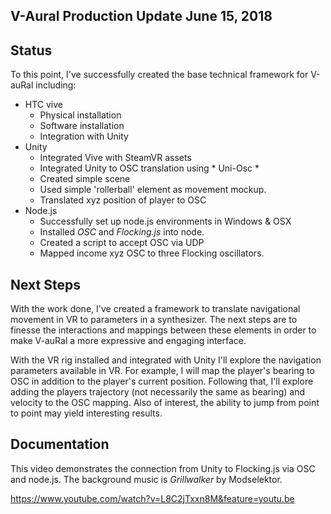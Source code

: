## V-Aural Production Update June 15, 2018
## Status
To this point, I've successfully created the base technical framework for V-auRal including:
* HTC vive
  * Physical installation
  * Software installation
  * Integration with Unity
* Unity
  * Integrated Vive with SteamVR assets
  * Integrated Unity to OSC translation using * Uni-Osc *
  * Created simple scene
  * Used simple 'rollerball' element as movement mockup.
  * Translated xyz position of player to OSC
* Node.js
  * Successfully set up node.js environments in Windows & OSX
  * Installed *OSC* and *Flocking.js* into node.
  * Created a script to accept OSC via UDP
  * Mapped income xyz OSC to three Flocking oscillators.

## Next Steps
With the work done, I've created a framework to translate navigational movement in VR to parameters in a synthesizer. The next steps are to finesse the interactions and mappings between these elements in order to make V-auRal a more expressive and engaging interface.

With the VR rig installed and integrated with Unity I'll explore the navigation parameters available in VR. For example, I will map the player's bearing to OSC in addition to the player's current position. Following that, I'll explore adding the players trajectory (not necessarily the same as bearing) and velocity to the OSC mapping. Also of interest, the ability to jump from point to point may yield interesting results.

## Documentation

This video demonstrates the connection from Unity to Flocking.js via OSC and node.js. The background music is *Grillwalker* by Modselektor.

https://www.youtube.com/watch?v=L8C2jTxxn8M&feature=youtu.be
